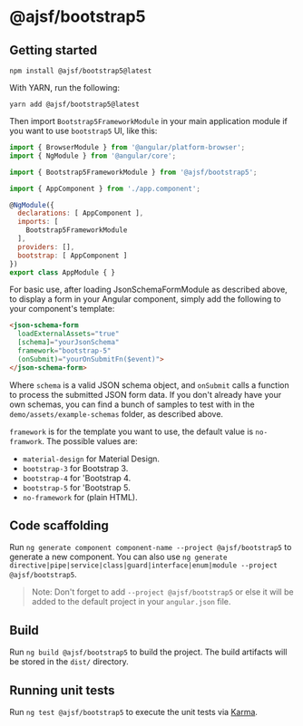 # @ajsf/bootstrap5

## Getting started

```shell
npm install @ajsf/bootstrap5@latest
```

With YARN, run the following:

```shell
yarn add @ajsf/bootstrap5@latest
```

Then import `Bootstrap5FrameworkModule` in your main application module if you want to use `bootstrap5` UI, like this:

```javascript
import { BrowserModule } from '@angular/platform-browser';
import { NgModule } from '@angular/core';

import { Bootstrap5FrameworkModule } from '@ajsf/bootstrap5';

import { AppComponent } from './app.component';

@NgModule({
  declarations: [ AppComponent ],
  imports: [
    Bootstrap5FrameworkModule
  ],
  providers: [],
  bootstrap: [ AppComponent ]
})
export class AppModule { }
```

For basic use, after loading JsonSchemaFormModule as described above, to display a form in your Angular component, simply add the following to your component's template:

```html
<json-schema-form
  loadExternalAssets="true"
  [schema]="yourJsonSchema"
  framework="bootstrap-5"
  (onSubmit)="yourOnSubmitFn($event)">
</json-schema-form>
```

Where `schema` is a valid JSON schema object, and `onSubmit` calls a function to process the submitted JSON form data. If you don't already have your own schemas, you can find a bunch of samples to test with in the `demo/assets/example-schemas` folder, as described above.

`framework` is for the template you want to use, the default value is `no-framwork`. The possible values are:

- `material-design` for Material Design.
- `bootstrap-3` for Bootstrap 3.
- `bootstrap-4` for 'Bootstrap 4.
- `bootstrap-5` for 'Bootstrap 5.
- `no-framework` for (plain HTML).

## Code scaffolding

Run `ng generate component component-name --project @ajsf/bootstrap5` to generate a new component. You can also use `ng generate directive|pipe|service|class|guard|interface|enum|module --project @ajsf/bootstrap5`.

> Note: Don't forget to add `--project @ajsf/bootstrap5` or else it will be added to the default project in your `angular.json` file.

## Build

Run `ng build @ajsf/bootstrap5` to build the project. The build artifacts will be stored in the `dist/` directory.

## Running unit tests

Run `ng test @ajsf/bootstrap5` to execute the unit tests via [Karma](https://karma-runner.github.io).
